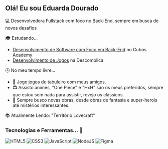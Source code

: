 ## Olá! Eu sou Eduarda Dourado 

💻 Desenvolvedora Fullstack com foco no Back-End, sempre em busca de novos desafios


🎓 Estudando...
- [Desenvolvimento de Software com Foco em Back-End](https://www.linkedin.com/in/cubos-academy-459042223?originalSubdomain=br) no Cubos Academy
- [Desenvolvimento de Jogos](https://descomplica.com.br/) na Descomplica

🕒 No meu tempo livre... 
- 🧙‍ Jogo jogos de tabuleiro com meus amigos. 
- 📺 Assisto animes, "One Piece" e "HxH" são os meus preferidos, sempre que estou sem nada para assistir, revejo os clássicos.
- 🚀 Sempre busco novas obras, desde obras de fantasia e super-herois até mistérios interessantes.

 
📚 Atualmente Lendo: "Território Lovecraft"

### Tecnologias e Ferramentas... 🧩
![HTML5](https://img.shields.io/badge/html5-%23E34F26.svg?style=for-the-badge&logo=html5&logoColor=white)
![CSS3](https://img.shields.io/badge/css3-%231572B6.svg?style=for-the-badge&logo=css3&logoColor=white)
![JavaScript](https://img.shields.io/badge/javascript-%23323330.svg?style=for-the-badge&logo=javascript&logoColor=%23F7DF1E)
![NodeJS](https://img.shields.io/badge/node.js-6DA55F?style=for-the-badge&logo=node.js&logoColor=white)
![Figma](https://img.shields.io/badge/figma-%23F24E1E.svg?style=for-the-badge&logo=figma&logoColor=white)



